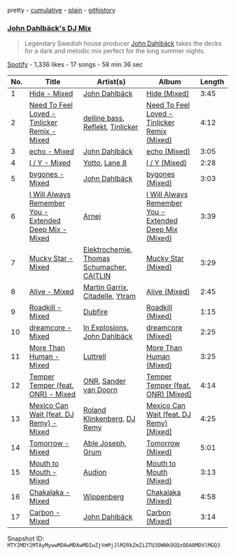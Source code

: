 pretty - [cumulative](/playlists/cumulative/37i9dQZF1DWYdYNGDcCsRS.md) - [plain](/playlists/plain/37i9dQZF1DWYdYNGDcCsRS) - [githistory](https://github.githistory.xyz/mackorone/spotify-playlist-archive/blob/main/playlists/plain/37i9dQZF1DWYdYNGDcCsRS)

### [John Dahlbäck's DJ Mix](https://open.spotify.com/playlist/37i9dQZF1DWYdYNGDcCsRS)

> Legendary Swedish house producer <a href="spotify:artist:15xvsJMf8phaNa1LYvL9Qv">John Dahlbäck</a> takes the decks for a dark and melodic mix perfect for the long summer nights.

[Spotify](https://open.spotify.com/user/spotify) - 1,336 likes - 17 songs - 58 min 36 sec

| No. | Title | Artist(s) | Album | Length |
|---|---|---|---|---|
| 1 | [Hide \- Mixed](https://open.spotify.com/track/7r3A7mnzXOdHkPzLhLItzt) | [John Dahlbäck](https://open.spotify.com/artist/15xvsJMf8phaNa1LYvL9Qv) | [Hide \(Mixed\)](https://open.spotify.com/album/0qKh7htU7WwGWyTEZ7VqC2) | 3:45 |
| 2 | [Need To Feel Loved \- Tinlicker Remix \- Mixed](https://open.spotify.com/track/4Xblpi3BYmbKyoygdnpX49) | [delline bass](https://open.spotify.com/artist/4mYOtUmFApJtEbaeGt0RCk), [Reflekt](https://open.spotify.com/artist/1AjG4kPZtTlEhqkrLC1yno), [Tinlicker](https://open.spotify.com/artist/5EmEZjq8eHEC6qFnT63Lza) | [Need To Feel Loved \- Tinlicker Remix \(Mixed\)](https://open.spotify.com/album/00SCwXaC90QR35Ns2mRsLt) | 4:12 |
| 3 | [echo \- Mixed](https://open.spotify.com/track/4wTvXmrc3XTTlZHjk9yqrP) | [John Dahlbäck](https://open.spotify.com/artist/15xvsJMf8phaNa1LYvL9Qv) | [echo \(Mixed\)](https://open.spotify.com/album/78s2Ns4dbOQLCNdldFizht) | 3:05 |
| 4 | [I / Y \- Mixed](https://open.spotify.com/track/4srud7w3FD23on9WzMRj3b) | [Yotto](https://open.spotify.com/artist/5Dyfxq0ZrFjjeFBdSNxDbo), [Lane 8](https://open.spotify.com/artist/27gtK7m9vYwCyJ04zz0kIb) | [I / Y \(Mixed\)](https://open.spotify.com/album/4nldRxVX6Kf9OZfGdD8NNw) | 2:28 |
| 5 | [bygones \- Mixed](https://open.spotify.com/track/7gQRZ1jHGqwGX8uS2vyXft) | [John Dahlbäck](https://open.spotify.com/artist/15xvsJMf8phaNa1LYvL9Qv) | [bygones \(Mixed\)](https://open.spotify.com/album/6wJSN61BucWNwiJUgHwDNN) | 3:03 |
| 6 | [I Will Always Remember You \- Extended Deep Mix \- Mixed](https://open.spotify.com/track/25wSu1E8jOw1PpYYyBao76) | [Arnej](https://open.spotify.com/artist/2h6LBe1v9fSvc62fYum0CA) | [I Will Always Remember You \- Extended Deep Mix \(Mixed\)](https://open.spotify.com/album/3YrVrjZd46B5IdzjkQdaQr) | 3:39 |
| 7 | [Mucky Star \- Mixed](https://open.spotify.com/track/2i4QFXfP7fItRDr0hC02db) | [Elektrochemie](https://open.spotify.com/artist/5RhYlkH81xSVne4eDZ0bem), [Thomas Schumacher](https://open.spotify.com/artist/7KkV7dFoGEXr4M3fpb1FgD), [CAITLIN](https://open.spotify.com/artist/7s8t4tKPGoOH354TV1EQ0E) | [Mucky Star \(Mixed\)](https://open.spotify.com/album/1deKyTVPNTXObUuEk0pTAM) | 3:29 |
| 8 | [Alive \- Mixed](https://open.spotify.com/track/7sXgiGIG3IUEnNajAcgHyo) | [Martin Garrix](https://open.spotify.com/artist/60d24wfXkVzDSfLS6hyCjZ), [Citadelle](https://open.spotify.com/artist/6Mek67pKmBw5N3FZnAc2J8), [Ytram](https://open.spotify.com/artist/5qTx6amAEpOiXxb6KQjquZ) | [Alive \(Mixed\)](https://open.spotify.com/album/5hffsaEq9gsFNEaA83JHRb) | 2:45 |
| 9 | [Roadkill \- Mixed](https://open.spotify.com/track/6gf4l7BALSUOOgIrOBQ1ij) | [Dubfire](https://open.spotify.com/artist/3bVYqr2NfmwmL4YJisWhJI) | [Roadkill \(Mixed\)](https://open.spotify.com/album/1PK3kV5MbIs3fsFjFPogDL) | 1:15 |
| 10 | [dreamcore \- Mixed](https://open.spotify.com/track/79LS9EAHid1mukFyqKn1YX) | [In Explosions](https://open.spotify.com/artist/1KmwUUV5of4VqBf445WWNb), [John Dahlbäck](https://open.spotify.com/artist/15xvsJMf8phaNa1LYvL9Qv) | [dreamcore \(Mixed\)](https://open.spotify.com/album/2Qa7lvBOJqgUSZxOETpkHo) | 2:25 |
| 11 | [More Than Human \- Mixed](https://open.spotify.com/track/23CRFkMTdNuTgJwc4pkIpw) | [Luttrell](https://open.spotify.com/artist/4EOyJnoiiOJ4vuNhSBArB2) | [More Than Human \(Mixed\)](https://open.spotify.com/album/06AthtVG4ervBU0msTGzzz) | 3:25 |
| 12 | [Temper Temper \(feat\. ONR\) \- Mixed](https://open.spotify.com/track/1lSvICxom05kGx7VtOBOIm) | [ONR](https://open.spotify.com/artist/1BGDL6ycDCoa3STlZtCnHi), [Sander van Doorn](https://open.spotify.com/artist/22bukBZvUppuwQwmDz75Gz) | [Temper Temper \(feat\. ONR\) \[Mixed\]](https://open.spotify.com/album/4Yu0fRmFxcoaHmInkD1UF7) | 4:14 |
| 13 | [Mexico Can Wait \(feat\. DJ Remy\) \- Mixed](https://open.spotify.com/track/1FNjGCthhiqk9rmRcmW3EU) | [Roland Klinkenberg](https://open.spotify.com/artist/6EN9LJHqoZG0mgxLvedhcA), [DJ Remy](https://open.spotify.com/artist/4bjx2LOGdgbJAEnkOjQReI) | [Mexico Can Wait \(feat\. DJ Remy\) \[Mixed\]](https://open.spotify.com/album/2wTxGT6MpKh7uN1IFpg6xK) | 4:25 |
| 14 | [Tomorrow \- Mixed](https://open.spotify.com/track/4EFqzlDtfqXTwmS2zDr4IU) | [Able Joseph](https://open.spotify.com/artist/0djvjweduXm6AxFgwcznq8), [Grum](https://open.spotify.com/artist/3VEqFWRt47xQAZJMBF3duQ) | [Tomorrow \(Mixed\)](https://open.spotify.com/album/4LEVHT8GZhbjcjJ9VumNwI) | 5:01 |
| 15 | [Mouth to Mouth \- Mixed](https://open.spotify.com/track/7E0t2TpnG2iU4FaaM4Y6Or) | [Audion](https://open.spotify.com/artist/5nhgTw3ExwUNdwZ1gNogmu) | [Mouth to Mouth \(Mixed\)](https://open.spotify.com/album/5vafFBQ9We8LEtatnRWC9Y) | 3:13 |
| 16 | [Chakalaka \- Mixed](https://open.spotify.com/track/0OZUnJQg6zBObyNeTuBOZP) | [Wippenberg](https://open.spotify.com/artist/0Orz1QOZQrwampy0S742oK) | [Chakalaka \(Mixed\)](https://open.spotify.com/album/4Cl6YchrnomNpEf2o0tkx0) | 4:58 |
| 17 | [Carbon \- Mixed](https://open.spotify.com/track/27e9nNYr6wSBxSnrjhEP8k) | [John Dahlbäck](https://open.spotify.com/artist/15xvsJMf8phaNa1LYvL9Qv) | [Carbon \(Mixed\)](https://open.spotify.com/album/71O0W6iwJPi3dmVsdMgHox) | 3:14 |

Snapshot ID: `MTY2MDY2MTAyMywwMDAwMDAwMDIwZjVmMjJlM2RkZmZiZTU3OWNkOGQzODA0MDVlMGQ3`
